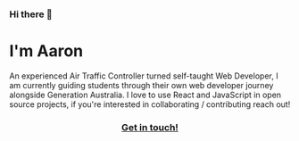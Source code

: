 ### Hi there 👋

<!--
**aar9nk/aar9nk** is a ✨ _special_ ✨ repository because its `README.md` (this file) appears on your GitHub profile. -->
# I'm Aaron
An experienced Air Traffic Controller turned self-taught Web Developer, I am currently guiding students through their own web developer journey alongside Generation Australia. I love to use React and JavaScript in open source projects, if you're interested in collaborating / contributing reach out! 



<h3 align="center"> <a href="mailto:aaronbyrom@protonmail.com">Get in touch!</a> </h3>


